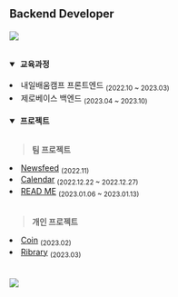 <h1>
    <sup><sup>Backend Developer</sup> </sup>
</h1>

<p align="left">
    <a href="https://sjl1029.tistory.com/" target="_blank">
      <img src="https://img.shields.io/badge/Blog-000000?style=flat-square&logo=tistory" />
    </a>
</p>

<br/>

<details open>

<summary>&nbsp;<b>교육과정</b></summary>
<br />

<li> 내일배움캠프 프론트엔드 <sub>(2022.10 ~ 2023.03)</sub></li>
<li> 제로베이스 백엔드 <sub>(2023.04 ~ 2023.10)</sub></li>

</details>

<br/>

<details open>

<summary>&nbsp;<b>프로젝트</b></summary>
<br />

> <b>팀 프로젝트</b>

<li><a href="https://github.com/leesoonjae/Proj_newsfeed">Newsfeed</a> <sub>(2022.11)</sub></li>
<li><a href="https://github.com/leesoonjae/calendar-pj">Calendar</a> <sub>(2022.12.22 ~ 2022.12.27)</sub></li>
<li><a href="https://github.com/leesoonjae/bolam3">READ ME</a> <sub>(2023.01.06 ~ 2023.01.13)</sub></li>




<br />

> <b>개인 프로젝트</b>

<li><a href="https://github.com/leesoonjae/react-coin">Coin</a> <sub>(2023.02)</sub></li>
<li><a href="https://github.com/leesoonjae/Java-library">Ribrary</a> <sub>(2023.03)</sub></li>

</details>


<br />


<br />

<img src="https://github-readme-stats.vercel.app/api?username=leesoonjae&show_icons=true&theme=dark" />
